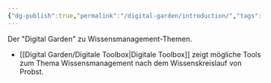```yaml
---
{"dg-publish":true,"permalink":"/digital-garden/introduction/","tags":["gardenEntry"]}
---
```



Der "Digital Garden" zu Wissensmanagement-Themen.

* [[Digital Garden/Digitale Toolbox\|Digitale Toolbox]] zeigt mögliche Tools zum Thema Wissensmanagement nach dem Wissenskreislauf von Probst.